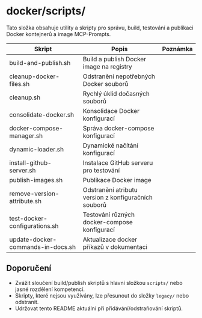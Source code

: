 # docker/scripts/

Tato složka obsahuje utility a skripty pro správu, build, testování a publikaci Docker kontejnerů a image MCP-Prompts.

| Skript                            | Popis                                                | Poznámka |
| --------------------------------- | ---------------------------------------------------- | -------- |
| build-and-publish.sh              | Build a publish Docker image na registry             |          |
| cleanup-docker-files.sh           | Odstranění nepotřebných Docker souborů               |          |
| cleanup.sh                        | Rychlý úklid dočasných souborů                       |          |
| consolidate-docker.sh             | Konsolidace Docker konfigurací                       |          |
| docker-compose-manager.sh         | Správa docker-compose konfigurací                    |          |
| dynamic-loader.sh                 | Dynamické načítání konfigurací                       |          |
| install-github-server.sh          | Instalace GitHub serveru pro testování               |          |
| publish-images.sh                 | Publikace Docker image                               |          |
| remove-version-attribute.sh       | Odstranění atributu version z konfiguračních souborů |          |
| test-docker-configurations.sh     | Testování různých docker-compose konfigurací         |          |
| update-docker-commands-in-docs.sh | Aktualizace docker příkazů v dokumentaci             |          |

## Doporučení

- Zvážit sloučení build/publish skriptů s hlavní složkou `scripts/` nebo jasné rozdělení kompetencí.
- Skripty, které nejsou využívány, lze přesunout do složky `legacy/` nebo odstranit.
- Udržovat tento README aktuální při přidávání/odstraňování skriptů.
